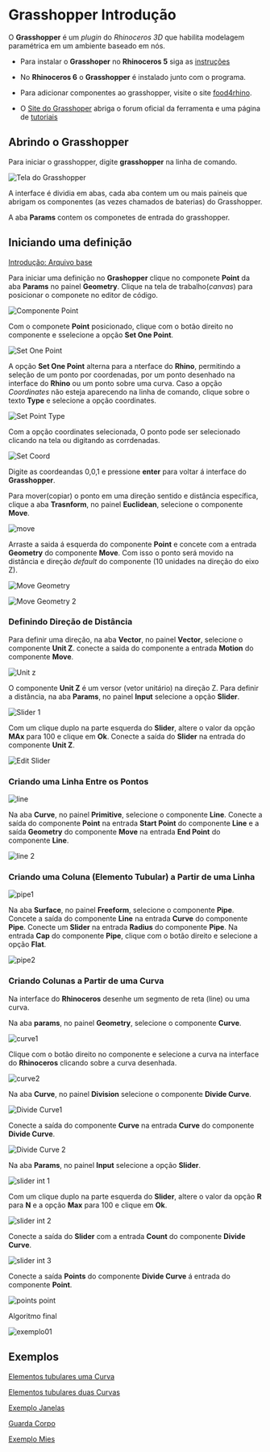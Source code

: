 # Grasshopper Introdução

O **Grasshopper** é um *plugin* do *Rhinoceros 3D* que habilita modelagem paramétrica em um ambiente baseado em nós.

* Para instalar o **Grasshoper** no **Rhinoceros 5** siga as [instruções](https://255ribeiro.github.io/LPACAF/guia_install/)

* No **Rhinoceros 6** o **Grasshopper** é instalado junto com o programa.

* Para adicionar componentes ao grasshopper, visite o site [food4rhino](http://www.food4rhino.com/).

* O [Site do Grasshoper](https://www.grasshopper3d.com/) abriga o forum oficial da ferramenta e uma página de [tutoriais](https://www.grasshopper3d.com/page/tutorials-1)

## Abrindo o Grasshopper

Para iniciar o grasshopper, digite **grasshopper** na linha de comando.

![Tela do Grasshopper](TelaGH.png)

A interface é dividia em abas, cada aba contem um ou mais paineis que abrigam os componentes (as vezes chamados de baterias) do Grasshopper.

A aba **Params** contem os componetes de entrada do grasshopper.

## Iniciando uma definição

[Introdução: Arquivo base](Grasshopper_introdução.gh)

Para iniciar uma definição no **Grashopper** clique no componete **Point** da aba **Params** no painel **Geometry**. Clique na tela de trabalho(*canvas*) para posicionar o componete no editor de código.

![Componente Point](pointComp.jpg)

Com o componete **Point** posicionado, clique com o botão direito no componente e sselecione a opção **Set One Point**.

![Set One Point](setOnepoint.jpg)

A opção **Set One Point** alterna para a nterface do **Rhino**, permitindo a seleção de um ponto por coordenadas, por um ponto desenhado na interface do **Rhino** ou um ponto sobre uma curva. Caso a opção *Coordinates* não esteja aparecendo na linha de comando, clique sobre o texto **Type** e selecione a opção coordinates.

![Set Point Type](setPointType.png)

Com a opção coordinates selecionada, O ponto pode ser selecionado clicando na tela ou digitando as corrdenadas.

![Set Coord](setPointCoord.png)

Digite as coordeandas 0,0,1 e pressione **enter** para voltar á interface do **Grasshopper**.

Para mover(copiar) o ponto em uma direção sentido e distância específica, clique a aba **Trasnform**, no painel **Euclidean**, selecione o componente **Move**.

![move](MoveComp.png)

Arraste a saida á esquerda do componente **Point** e concete com a entrada **Geometry** do componente **Move**. Com isso o ponto será movido na distância e direção *default* do componente (10 unidades na direção do eixo Z).

![Move Geometry](MoveConect.png)

![Move Geometry 2](move2.png)

### Definindo Direção de Distância

Para definir uma direção, na aba **Vector**, no painel **Vector**, selecione o componente **Unit Z**. conecte a saida do componente a entrada **Motion** do componente **Move**.

![Unit z](unitZ.png)

O componente **Unit Z** é um versor (vetor unitário) na direção Z. Para definir a distância, na aba **Params**, no painel **Input** selecione a opção **Slider**.

![Slider 1](slider1.png)

Com um clique duplo na parte esquerda do **Slider**, altere o valor da opção **MAx** para 100 e clique em **Ok**. Conecte a saída do **Slider** na entrada do componente **Unit Z**.

![Edit Slider](editSlider.png)

### Criando uma Linha Entre os Pontos

![line](line1.png)

Na aba **Curve**, no painel **Primitive**, selecione o componente **Line**. Conecte a saída do componente **Point** na entrada **Start Point** do componente **Line** e a saída **Geometry** do componente **Move** na entrada **End Point** do componente **Line**.

![line 2](line2.png)

### Criando uma Coluna (Elemento Tubular) a Partir de uma Linha

![pipe1](pipe1.png)

Na aba **Surface**, no painel **Freeform**, selecione o componente **Pipe**. Concete a saída do componente **Line** na entrada **Curve** do componente **Pipe**. Conecte um **Slider** na entrada **Radius** do componente **Pipe**. Na entrada **Cap** do componente **Pipe**, clique com o botão direito e selecione a opção **Flat**.

![pipe2](pipe2.png)

### Criando Colunas a Partir de uma Curva

Na interface do **Rhinoceros** desenhe um segmento de reta (line) ou uma curva.

Na aba **params**, no painel **Geometry**, selecione o componente **Curve**.

![curve1](curve1.png)

Clique com o botão direito no componente e selecione a curva na interface do **Rhinoceros** clicando sobre a curva desenhada.

![curve2](curve2.png)

Na aba **Curve**, no painel **Division** selecione o componente **Divide Curve**.

![Divide Curve1](divideCurve1.png)

Conecte a saída do componente **Curve** na entrada **Curve** do componente **Divide Curve**.

![Divide Curve 2](divideCurve2.png)

Na aba **Params**, no painel **Input** selecione a opção **Slider**.

![slider int 1](sliderInt1.png)

Com um clique duplo na parte esquerda do **Slider**, altere o valor da opção **R** para **N** e a opção **Max** para 100 e clique em **Ok**.

![slider int 2](sliderInt2.jpg)

Conecte a saída do **Slider** com a entrada **Count** do componente **Divide Curve**.

![slider int 3](sliderInt3.png)

Conecte a saída **Points** do componente **Divide Curve** á entrada do componente **Point**.

![points point](Points_Point.png)

Algoritmo final

![exemplo01](exemplo01.png)

## Exemplos

[Elementos tubulares uma Curva](ELEMENTOS_TUBULARES_UMA_CURVA.gh)

[Elementos tubulares duas Curvas](ELEMENTOS_TUBULARES_DUAS_CURVAS.gh)

[Exemplo Janelas](exemplo_janela.gh)

[Guarda Corpo](GUARDA-CORPO.gh)

[Exemplo Mies](Exemplo_Mies.gh)
